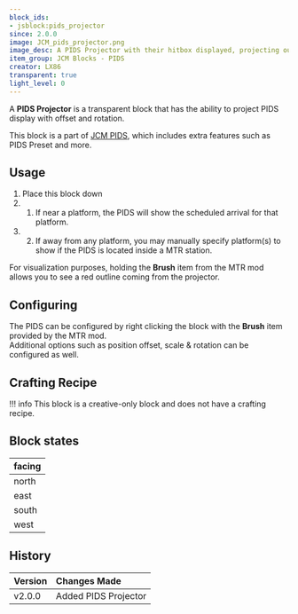 ```yaml
---
block_ids:
- jsblock:pids_projector
since: 2.0.0
image: JCM_pids_projector.png
image_desc: A PIDS Projector with their hitbox displayed, projecting out a PIDS display, with red outline for visualization.
item_group: JCM Blocks - PIDS
creator: LX86
transparent: true
light_level: 0
---
```


A **PIDS Projector** is a transparent block that has the ability to project PIDS display with offset and rotation.

This block is a part of [JCM PIDS](../features/jcm-pids.md), which includes extra features such as PIDS Preset and more.

## Usage
1. Place this block down
1. 1. If near a platform, the PIDS will show the scheduled arrival for that platform.
1. 2. If away from any platform, you may manually specify platform(s) to show if the PIDS is located inside a MTR station.

For visualization purposes, holding the **Brush** item from the MTR mod allows you to see a red outline coming from the projector.

## Configuring
The PIDS can be configured by right clicking the block with the **Brush** item provided by the MTR mod.  
Additional options such as position offset, scale & rotation can be configured as well.

## Crafting Recipe
!!! info
    This block is a creative-only block and does not have a crafting recipe.

## Block states
| facing |
|:-------|
| north  |
| east   |
| south  |
| west   |

## History
|Version|Changes Made|
|:------|:-----------|
|v2.0.0|Added PIDS Projector|